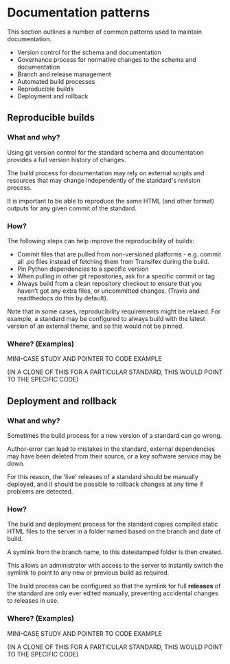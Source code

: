 # Documentation patterns

This section outlines a number of common patterns used to maintain documentation. 

* Version control for the schema and documentation
* Governance process for normative changes to the schema and documentation 
* Branch and release management
* Automated build processes
* Reproducible builds 
* Deployment and rollback


## Reproducible builds

### What and why?

Using git version control for the standard schema and documentation provides a full version history of changes. 

The build process for documentation may rely on external scripts and resources that may change independently of the standard's revision process. 

It is important to be able to reproduce the same HTML (and other format) outputs for any given commit of the standard. 

### How?

The following steps can help improve the reproducibility of builds:

* Commit files that are pulled from non-versioned platforms - e.g. commit all .po files instead of fetching them from Transifex during the build.
* Pin Python dependencies to a specific version
* When pulling in other git repositories, ask for a specific commit or tag
* Always build from a clean repository checkout to ensure that you haven’t got any extra files, or uncommitted changes. (Travis and readthedocs do this by default). 

Note that in some cases, reproducibility requirements might be relaxed. For example, a standard may be configured to always build with the latest version of an external theme, and so this would not be pinned. 

### Where? (Examples)

MINI-CASE STUDY AND POINTER TO CODE EXAMPLE

(IN A CLONE OF THIS FOR A PARTICULAR STANDARD, THIS WOULD POINT TO THE SPECIFIC CODE)


## Deployment and rollback

### What and why?

Sometimes the build process for a new version of a standard can go wrong. 

Author-error can lead to mistakes in the standard, external dependencies may have been deleted from their source, or a key software service may be down. 

For this reason, the 'live' releases of a standard should be manually deployed, and it should be possible to rollback changes at any time if problems are detected. 

### How? 

The build and deployment process for the standard copies compiled static HTML files to the server in a folder named based on the branch and date of build.

A symlink from the branch name, to this datestamped folder is then created. 

This allows an administrator with access to the server to instantly switch the symlink to point to any new or previous build as required.

The build process can be configured so that the symlink for full **releases** of the standard are only ever edited manually, preventing accidental changes to releases in use. 

### Where? (Examples)

MINI-CASE STUDY AND POINTER TO CODE EXAMPLE

(IN A CLONE OF THIS FOR A PARTICULAR STANDARD, THIS WOULD POINT TO THE SPECIFIC CODE)
